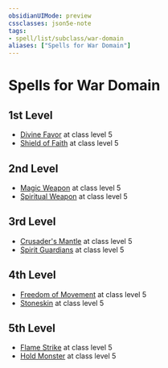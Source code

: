 ```yaml
---
obsidianUIMode: preview
cssclasses: json5e-note
tags:
- spell/list/subclass/war-domain
aliases: ["Spells for War Domain"]
---
```

# Spells for War Domain

## 1st Level

- [Divine Favor](divine-favor "PHB") at class level 5
- [Shield of Faith](shield-of-faith "PHB") at class level 5

## 2nd Level

- [Magic Weapon](magic-weapon "PHB") at class level 5
- [Spiritual Weapon](spiritual-weapon "PHB") at class level 5

## 3rd Level

- [Crusader's Mantle](crusaders-mantle "PHB") at class level 5
- [Spirit Guardians](spirit-guardians "PHB") at class level 5

## 4th Level

- [Freedom of Movement](freedom-of-movement "PHB") at class level 5
- [Stoneskin](stoneskin "PHB") at class level 5

## 5th Level

- [Flame Strike](flame-strike "PHB") at class level 5
- [Hold Monster](hold-monster "PHB") at class level 5